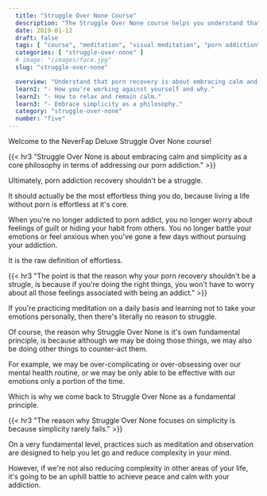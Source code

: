 ```yaml
---
  title: "Struggle Over None Course"
  description: "The Struggle Over None course helps you understand that porn recovery is about embracing calm and learning not to fight yourself mentally."
  date: 2019-01-12
  draft: false
  tags: [ "course", "meditation", "visual meditation", "porn addiction", "addiction", "awareness", "awareness exercises", "perspective", "nofap", "neverfap", "neverfap deluxe" ]
  categories: [ "struggle-over-none" ]
  # image: "/images/face.jpg"
  slug: "struggle-over-none"

  overview: "Understand that porn recovery is about embracing calm and learning not to fight yourself mentally."
  learn1: "- How you're working against yourself and why."
  learn2: "- How to relax and remain calm."
  learn3: "- Embrace simplicity as a philosophy."
  category: "struggle-over-none"
  number: "five"
---
```


<!-- Will Need One Edit -->

Welcome to the NeverFap Deluxe Struggle Over None course!


{{< hr3 "Struggle Over None is about embracing calm and simplicity as a core philosophy in terms of addressing our porn addiction." >}}


Ultimately, porn addiction recovery shouldn't be a struggle.

It should actually be the most effortless thing you do, because living a life without porn is effortless at it's core.

When you're no longer addicted to porn addict, you no longer worry about feelings of guilt or hiding your habit from others. You no longer battle your emotions or feel anxious when you've gone a few days without pursuing your addiction.

It is the raw definition of effortless. 


{{< hr3 "The point is that the reason why your porn recovery shouldn't be a strugle, is because if you're doing the right things, you won't have to worry about all those feelings associated with being an addict." >}}
 

If you're practicing meditation on a daily basis and learning not to take your emotions personally, then there's literally no reason to struggle. 

Of course, the reason why Struggle Over None is it's own fundamental principle, is because although we may be doing those things, we may also be doing other things to counter-act them.

For example, we may be over-complicating or over-obsessing over our mental health routine, or we may be only able to be effective with our emotions only a portion of the time. 

Which is why we come back to Struggle Over None as a fundamental principle.


{{< hr3 "The reason why Struggle Over None focuses on simplicity is because simplicity rarely fails." >}}


On a very fundamental level, practices such as meditation and observation are designed to help you let go and reduce complexity in your mind.

However, if we're not also reducing complexity in other areas of your life, it's going to be an uphill battle to achieve peace and calm with your addiction.


